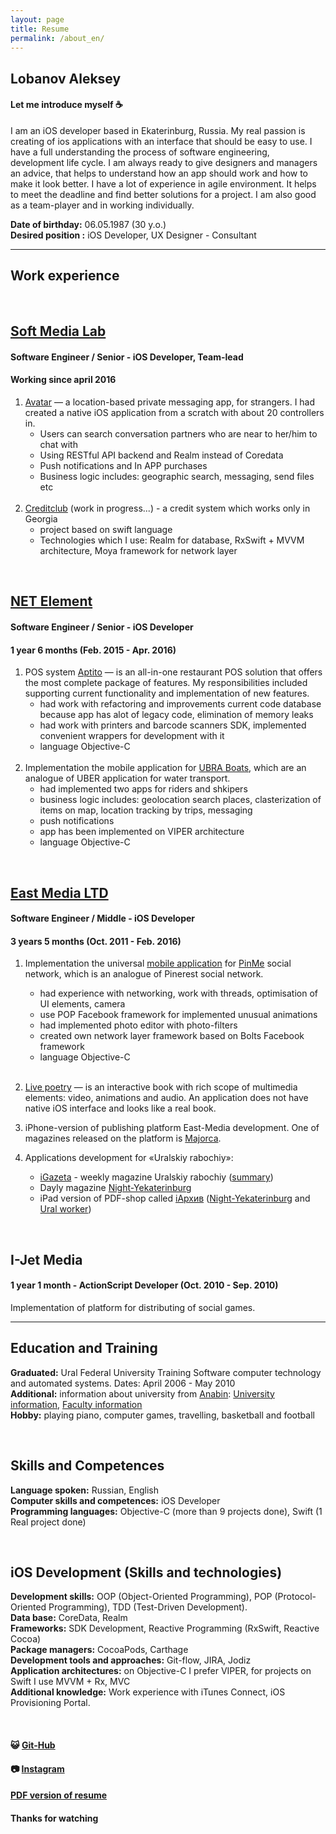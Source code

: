 ```yaml
---
layout: page
title: Resume
permalink: /about_en/
---
```

## Lobanov Aleksey

#### Let me introduce myself :coffee:
I am an iOS developer based in Ekaterinburg, Russia. My real passion is creating of ios applications with an interface that should be easy to use. I have a full understanding the process of software engineering, development life cycle. I am always ready to give designers and managers an advice, that helps to understand how an app should work and how to make it look better. I have a lot of experience in agile environment. It helps to meet the deadline and find better solutions for a project. I am also good as a team-player and in working individually.

**Date of birthday:** 06.05.1987 (30 y.o.)<br/>
**Desired position :** iOS Developer, UX Designer - Consultant

---

## Work experience

<br/>

## **[Soft Media Lab](http://softmedialab.com/)**

#### Software Engineer / Senior - iOS Developer, Team-lead

#### Working since april 2016

1. [Avatar](http://abatap.com/) — a location-based private messaging  app, for strangers. I had created a native iOS application from a scratch with about 20 controllers in.
    - Users can search conversation partners who are near to her/him to chat with
    - Using RESTful API backend and Realm instead of Coredata
    - Push notifications and In APP purchases 
    - Business logic includes: geographic search, messaging, send files etc
<br/><br/>
2. [Creditclub](https://creditclub.ge/) (work in progress...) - a credit system which works only in Georgia
    - project based on swift language
    - Technologies which I use: Realm for database, RxSwift + MVVM architecture, Moya framework for network layer

<br/>

## **[NET Element](https://netelement.com/en)**

#### Software Engineer / Senior - iOS Developer 

#### 1 year 6 months (Feb. 2015 - Apr. 2016)

1. POS system [Aptito](https://aptito.com/) — is an all-in-one restaurant POS solution that offers the most complete package of features. My responsibilities included supporting current functionality and implementation of new features.
    - had work with refactoring and improvements current code database because app has alot of legacy code, elimination of memory leaks
    - had work with printers and barcode scanners SDK, implemented convenient wrappers for development with it
    - language Objective-C
<br/><br/>
2. Implementation the mobile application for [UBRA Boats](http://www.unitedboatridersassociation.com/), which are an analogue of UBER application for water transport.
    - had implemented two apps for riders and shkipers
    - business logic includes: geolocation search places, clasterization of items on map, location tracking by trips, messaging
    - push notifications
    - app has been implemented on VIPER architecture
    - language Objective-C

<br/>

## **[East Media LTD](http://east-media.ru/)**

#### Software Engineer / Middle - iOS Developer 

#### 3 years 5 months (Oct. 2011 - Feb. 2016)

1. Implementation the universal [mobile application](https://itunes.apple.com/ru/app/id561684663) for [PinMe](http://pinme.ru/) social network, which is an analogue of Pinerest social network. 
    - had experience with networking, work with threads, optimisation of UI elements, camera
    - use POP Facebook framework for implemented unusual animations
    - had implemented photo editor with photo-filters
    - created own network layer framework based on Bolts Facebook framework
    - language Objective-C
<br/><br/>
2. [Live poetry](http://antologia.xxc.ru/ios) — is an interactive book with rich scope of multimedia elements: video, animations and audio. An application does not have native iOS interface and looks like a real book.

3. iPhone-version of publishing platform East-Media development. One of magazines released on the platform is [Majorca](http://www.east-media.ru/portfolio/25/).

4. Applications development  for «Uralskiy rabochiy»:
	- [iGazeta](http://ipad.uralsky-rabochi.ru/) - weekly magazine Uralskiy rabochiy ([summary](http://www.east-media.ru/portfolio/12/))
	- Dayly magazine [Night-Yekaterinburg](https://itunes.apple.com/ru/app/ivecerka-setevoe-izdanie-vecernij/id477025674)
	- iPad version of PDF-shop called [iАрхив](http://iarchive.info/) ([Night-Yekaterinburg](https://itunes.apple.com/ru/app/iarhiv-ve/id880577339) and [Ural worker](https://itunes.apple.com/ru/app/iarhiv-ur/id688696313))

<br/>

## **I-Jet Media**

#### 1 year 1 month - ActionScript Developer (Oct. 2010 - Sep. 2010)

Implementation of platform for distributing of social games.

---

## Education and Training
**Graduated:** Ural Federal University Training Software computer technology and automated systems. Dates: April 2006 - May 2010<br/>
**Additional:** information about university from [Anabin](http://anabin.kmk.org/): [University information](../files/urfu_common.pdf), [Faculty information](../files/urfu_faculty.pdf)
<br/>
**Hobby:** playing piano, computer games, travelling, basketball and football

<br/>

## Skills and Competences
**Language spoken:** Russian, English<br/>
**Computer skills and competences:** iOS Developer<br/>
**Programming languages:** Objective-C (more than 9 projects done), Swift (1 Real project done)

<br/>

## iOS Development (Skills and technologies)
**Development skills:** OOP (Object-Oriented Programming), POP (Protocol-Oriented Programming), TDD (Test-Driven Development).<br/>
**Data base:** CoreData, Realm<br/>
**Frameworks:** SDK Development, Reactive Programming (RxSwift, Reactive Cocoa)<br/>
**Package managers:** CocoaPods, Carthage<br/>
**Development tools and approaches:** Git-flow, JIRA, Jodiz<br/>
**Application architectures:** on Objective-C I prefer VIPER, for projects on Swift I use MVVM + Rx, MVC<br/>
**Additional knowledge:** Work experience with iTunes Connect, iOS Provisioning Portal.

<br/>

#### :smiley_cat: [Git-Hub](https://github.com/alobanov)

#### :camera: [Instagram](https://www.instagram.com/alobanov/)

#### [PDF version of resume](../files/alobanov_resume.pdf)

#### Thanks for watching
